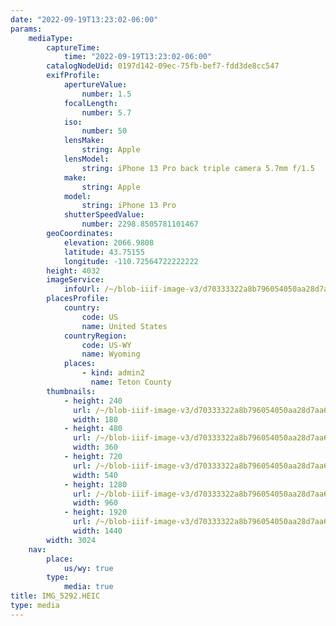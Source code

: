 ```yaml
---
date: "2022-09-19T13:23:02-06:00"
params:
    mediaType:
        captureTime:
            time: "2022-09-19T13:23:02-06:00"
        catalogNodeUid: 0197d142-09ec-75fb-bef7-fdd3de8cc547
        exifProfile:
            apertureValue:
                number: 1.5
            focalLength:
                number: 5.7
            iso:
                number: 50
            lensMake:
                string: Apple
            lensModel:
                string: iPhone 13 Pro back triple camera 5.7mm f/1.5
            make:
                string: Apple
            model:
                string: iPhone 13 Pro
            shutterSpeedValue:
                number: 2298.8505781101467
        geoCoordinates:
            elevation: 2066.9808
            latitude: 43.75155
            longitude: -110.72564722222222
        height: 4032
        imageService:
            infoUrl: /~/blob-iiif-image-v3/d70333322a8b796054050aa28d7aa6c6029c1e4f1ee82eec6f8bfb4d844a17e6/info.json
        placesProfile:
            country:
                code: US
                name: United States
            countryRegion:
                code: US-WY
                name: Wyoming
            places:
                - kind: admin2
                  name: Teton County
        thumbnails:
            - height: 240
              url: /~/blob-iiif-image-v3/d70333322a8b796054050aa28d7aa6c6029c1e4f1ee82eec6f8bfb4d844a17e6/full/180%2C240/0/default.jpg
              width: 180
            - height: 480
              url: /~/blob-iiif-image-v3/d70333322a8b796054050aa28d7aa6c6029c1e4f1ee82eec6f8bfb4d844a17e6/full/360%2C480/0/default.jpg
              width: 360
            - height: 720
              url: /~/blob-iiif-image-v3/d70333322a8b796054050aa28d7aa6c6029c1e4f1ee82eec6f8bfb4d844a17e6/full/540%2C720/0/default.jpg
              width: 540
            - height: 1280
              url: /~/blob-iiif-image-v3/d70333322a8b796054050aa28d7aa6c6029c1e4f1ee82eec6f8bfb4d844a17e6/full/960%2C1280/0/default.jpg
              width: 960
            - height: 1920
              url: /~/blob-iiif-image-v3/d70333322a8b796054050aa28d7aa6c6029c1e4f1ee82eec6f8bfb4d844a17e6/full/1440%2C1920/0/default.jpg
              width: 1440
        width: 3024
    nav:
        place:
            us/wy: true
        type:
            media: true
title: IMG_5292.HEIC
type: media
---
```

